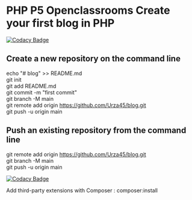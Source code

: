 # PHP P5 Openclassrooms Create your first blog in PHP

[![Codacy Badge](https://api.codacy.com/project/badge/Grade/87b549702aff4c0d989d47a2cebd4465)](https://app.codacy.com/gh/Urza45/blog?utm_source=github.com&utm_medium=referral&utm_content=Urza45/blog&utm_campaign=Badge_Grade_Settings)

## Create a new repository on the command line
  
echo "# blog" >> README.md  
git init  
git add README.md  
git commit -m "first commit"  
git branch -M main  
git remote add origin <https://github.com/Urza45/blog.git>  
git push -u origin main  
  
## Push an existing repository from the command line
  
git remote add origin <https://github.com/Urza45/blog.git>  
git branch -M main  
git push -u origin main  

[![Codacy Badge](https://app.codacy.com/project/badge/Grade/ad5aba3d37be4918b5fd70ce5cd173d9)](https://www.codacy.com/gh/Urza45/blog/dashboard?utm_source=github.com&amp;utm_medium=referral&amp;utm_content=Urza45/blog&amp;utm_campaign=Badge_Grade)

Add third-party extensions with Composer : composer:install

